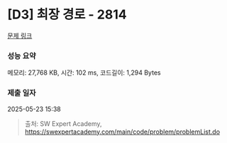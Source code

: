 # [D3] 최장 경로 - 2814 

[문제 링크](https://swexpertacademy.com/main/code/problem/problemDetail.do?contestProbId=AV7GOPPaAeMDFAXB) 

### 성능 요약

메모리: 27,768 KB, 시간: 102 ms, 코드길이: 1,294 Bytes

### 제출 일자

2025-05-23 15:38



> 출처: SW Expert Academy, https://swexpertacademy.com/main/code/problem/problemList.do